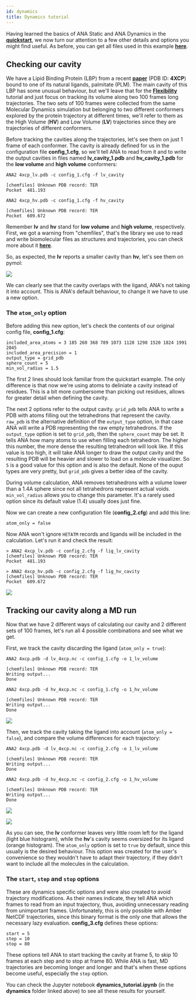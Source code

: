 ```yaml
---
id: dynamics
title: Dynamics tutorial
---
```


Having learned the basics of ANA Static and ANA Dynamics in the [**quickstart**](/docs/quickstart.html),
we now turn our attention to a few other details and options you might find useful.
As before, you can get all files used in this example [**here**](https://github.com/anadynamics/ANA2/tree/master/aux/dynamics).

## Checking our cavity

We have a Lipid Binding Protein (LBP) from a recent [**paper**](https://pubmed.ncbi.nlm.nih.gov/31365253/)
(PDB ID: **4XCP**) bound to one of its natural ligands, palmitate (PLM). The main cavity of this LBP has
some unusual behaviour, but we'll leave that for the [**Flexibility**](/docs/flexibility.html) tutorial and just
focus on tracking its volume along two 100 frames long trajectories. The two sets of 100 frames were
collected from the same Molecular Dynamics simulation but belonging to two different conformers explored by the protein
trajectory at different times, we'll refer to them as the High Volume (**HV**) and Low Volume (**LV**) trajectories
since they are trajectories of different conformers.

Before tracking the cavities along the trajectories, let's see them on just 1 frame of each conformer. The cavity is
already defined for us in the configuration file **config_1.cfg**, so we'll tell ANA to read from it and to write
the output cavities in files named **lv_cavity_1.pdb** and **hv_cavity_1.pdb** for the **low volume** and **high volume**
conformers:

```
ANA2 4xcp_lv.pdb -c config_1.cfg -f lv_cavity
```
```
[chemfiles] Unknown PDB record: TER
Pocket  481.193
```
```
ANA2 4xcp_hv.pdb -c config_1.cfg -f hv_cavity
```
```
[chemfiles] Unknown PDB record: TER
Pocket  609.672
```

Remember **lv** and **hv** stand for **low volume** and **high volume**, respectively. First, we got a warning
from "chemfiles", that's the library we use to read and write biomolecular files as structures
and trajectories, you can check more about it [**here**](http://chemfiles.org/).

So, as expected, the **lv** reports a smaller cavity than **hv**, let's see them on pymol:

![](assets/dynamics/dynamics.png)

We can clearly see that the cavity overlaps with the ligand, ANA's not taking it into account.
This is ANA's default behaviour, to change it we have to use a new option.

### The `atom_only` option

Before adding this new option, let's check the contents of our original config file, **config_1.cfg**:

```
included_area_atoms = 3 185 260 368 789 1073 1128 1298 1520 1824 1991 2045 
included_area_precision = 1
output_type = grid_pdb 
sphere_count = 5
min_vol_radius = 1.5
```

The first 2 lines should look familiar from the quickstart example. The only difference is that now we're
using atoms to deliniate a cavity instead of residues. This is a bit more cumbersome than picking out residues,
allows for greater detail when defining the cavity.

The next 2 options refer to the output cavity. `grid_pdb` tells ANA to write a PDB with atoms filling out
the tetrahedrons that represent the cavity. `raw_pdb` is the alternative definition of the `output_type` option,
in that case ANA will write a PDB representing the raw empty tetrahedrons. 
If the `output_type` option is set to `grid_pdb`, then the `sphere_count` may be set. It tells ANA how many atoms
to use when filling each tetrahedron. The higher this number, the more dense the resulting tetrahedron will look like.
If this value is too high, it will take ANA longer to draw the output cavity and the resulting PDB will be heavier
and slower to load on a molecule visualizer. So `5` is a good value for this option and is also the default.
None of the ouput types are very pretty, but `grid_pdb` gives a better idea of the cavity.

During volume calculation, ANA removes tetrahedrons with a volume lower than a 1.4A sphere since not all
tetrahedrons represent actual voids. `min_vol_radius` allows you to change this parameter. It's a rarely
used option since its default value (1.4) usually does just fine.

Now we can create a new configuration file (**config_2.cfg**) and add this line:

```
atom_only = false
```

Now ANA won't ignore `HETATM` records and ligands will be included in the calculation. Let's run it
and check the result:

```
> ANA2 4xcp_lv.pdb -c config_2.cfg -f lig_lv_cavity
[chemfiles] Unknown PDB record: TER
Pocket  481.193

> ANA2 4xcp_hv.pdb -c config_2.cfg -f lig_hv_cavity
[chemfiles] Unknown PDB record: TER
Pocket  609.672
```

![](assets/dynamics/dynamics_lig.png)

## Tracking our cavity along a MD run

Now that we have 2 different ways of calculating our cavity and 2 different sets of 100 frames, let's
run all 4 possible combinations and see what we get.

First, we track the cavity discarding the ligand (`atom_only = true`):

```
ANA2 4xcp.pdb -d lv_4xcp.nc -c config_1.cfg -o 1_lv_volume
```
```
[chemfiles] Unknown PDB record: TER
Writing output...
Done
```
```
ANA2 4xcp.pdb -d hv_4xcp.nc -c config_1.cfg -o 1_hv_volume
```
```
[chemfiles] Unknown PDB record: TER
Writing output...
Done
```

![](assets/dynamics/plot_1.png)

Then, we track the cavity taking the ligand into account (`atom_only = false`), and compare the volume differences for each trajectory:

```
ANA2 4xcp.pdb -d lv_4xcp.nc -c config_2.cfg -o 1_lv_volume
```
```
[chemfiles] Unknown PDB record: TER
Writing output...
Done
```
```
ANA2 4xcp.pdb -d hv_4xcp.nc -c config_2.cfg -o 1_hv_volume
```
```
[chemfiles] Unknown PDB record: TER
Writing output...
Done
```

![](assets/dynamics/plot_2.png)


![](assets/dynamics/plot_3.png)

As you can see, the **lv** conformer leaves very little room left for the ligand (light blue histogram),
while the **hv**'s cavity seems oversized for its ligand (orange histogram). The `atom_only` option is set to `true`
by default, since this usually is the desired behaviour. This option was created for the user's
convenience so they wouldn't have to adapt their trajectory, if they didn't want to include all the molecules in the
calculation.

### The `start`, `step` and `stop` options

These are dynamics specific options and were also created to avoid 
trajectory modifications. As their names indicate, they tell ANA which frames to read from an
input trajectory, thus, avoiding unnecessary reading from unimportant frames. Unfortunately, this is only
possible with Amber NetCDF trajectories, since this binary format is the only one that allows the
necessary lazy evaluation. **config_3.cfg** defines these options:

```
start = 5
step = 10
stop = 80
```

These options tell ANA to start tracking the cavity at frame 5, to skip 10 frames at each step and
to stop at frame 80. While ANA is fast, MD trajectories are becoming longer and longer and that's when
these options become useful, especially the `step` option.

You can check the Jupyter notebook **dynamics_tutorial.ipynb** (in the **dynamics** folder linked above)
to see all these results for yourself.

